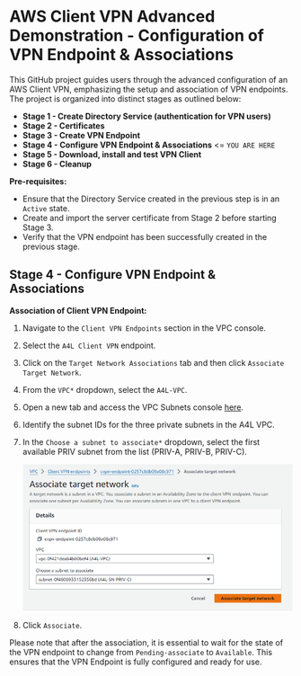 # AWS Client VPN Advanced Demonstration - Configuration of VPN Endpoint & Associations

This GitHub project guides users through the advanced configuration of an AWS Client VPN, emphasizing the setup and association of VPN endpoints. The project is organized into distinct stages as outlined below:

- **Stage 1 - Create Directory Service (authentication for VPN users)**
- **Stage 2 - Certificates**
- **Stage 3 - Create VPN Endpoint**
- **Stage 4 - Configure VPN Endpoint & Associations** <= `YOU ARE HERE`
- **Stage 5 - Download, install and test VPN Client**
- **Stage 6 - Cleanup**

**Pre-requisites:**
- Ensure that the Directory Service created in the previous step is in an `Active` state.
- Create and import the server certificate from Stage 2 before starting Stage 3.
- Verify that the VPN endpoint has been successfully created in the previous stage.

## Stage 4 - Configure VPN Endpoint & Associations

**Association of Client VPN Endpoint:**

1. Navigate to the `Client VPN Endpoints` section in the VPC console.
2. Select the `A4L Client VPN` endpoint.
3. Click on the `Target Network Associations` tab and then click `Associate Target Network`.
4. From the `VPC*` dropdown, select the `A4L-VPC`.
5. Open a new tab and access the VPC Subnets console [here](https://console.aws.amazon.com/vpc/home?region=us-east-1#subnets).
6. Identify the subnet IDs for the three private subnets in the A4L VPC.
7. In the `Choose a subnet to associate*` dropdown, select the first available PRIV subnet from the list (PRIV-A, PRIV-B, PRIV-C).

	![Untitled](images/Untitled3.png)

8. Click `Associate`.

Please note that after the association, it is essential to wait for the state of the VPN endpoint to change from `Pending-associate` to `Available`. This ensures that the VPN Endpoint is fully configured and ready for use.